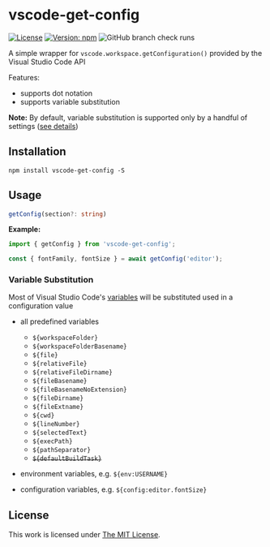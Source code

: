# vscode-get-config

[![License](https://img.shields.io/github/license/idleberg/vscode-get-config?color=blue&style=for-the-badge)](https://github.com/idleberg/vscode-get-config/blob/main/LICENSE)
[![Version: npm](https://img.shields.io/npm/v/@idleberg/vscode-get-config?style=for-the-badge)](https://www.npmjs.org/package/vscode-get-config)
![GitHub branch check runs](https://img.shields.io/github/check-runs/idleberg/vscode-get-config/main?style=for-the-badge)

A simple wrapper for `vscode.workspace.getConfiguration()` provided by the Visual Studio Code API

Features:

- supports dot notation
- supports variable substitution

**Note:** By default, variable substitution is supported only by a handful of settings ([see details](https://code.visualstudio.com/docs/editor/variables-reference#_is-variable-substitution-supported-in-user-and-workspace-settings))

## Installation

`npm install vscode-get-config -S`

## Usage

```ts
getConfig(section?: string)
```

**Example:**

```js
import { getConfig } from 'vscode-get-config';

const { fontFamily, fontSize } = await getConfig('editor');
```

### Variable Substitution

Most of Visual Studio Code's [ variables](https://code.visualstudio.com/docs/editor/variables-reference) will be substituted used in a configuration value

- all predefined variables
    - `${workspaceFolder}`
    - `${workspaceFolderBasename}`
    - `${file}`
    - `${relativeFile}`
    - `${relativeFileDirname}`
    - `${fileBasename}`
    - `${fileBasenameNoExtension}`
    - `${fileDirname}`
    - `${fileExtname}`
    - `${cwd}`
    - `${lineNumber}`
    - `${selectedText}`
    - `${execPath}`
    - `${pathSeparator}`
    - <strike>`${defaultBuildTask}`</strike>

- environment variables, e.g. `${env:USERNAME}`
- configuration variables, e.g. `${config:editor.fontSize}` 

## License

This work is licensed under [The MIT License](https://opensource.org/licenses/MIT).
